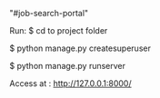 "#job-search-portal" 

Run:
$ cd to project folder
  
$ python manage.py createsuperuser

$ python manage.py runserver


Access at :
http://127.0.0.1:8000/
